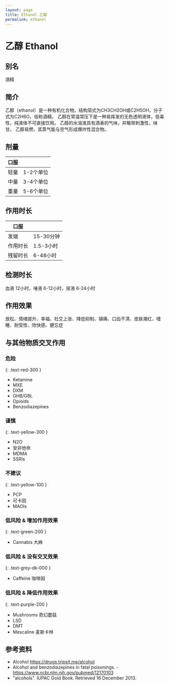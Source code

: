 ```yaml
---
layout: page
title: Ethanol 乙醇
permalink: ethanol
---
```


# 乙醇 Ethanol

## 别名
酒精

## 简介
乙醇（ethanol）是一种有机化合物，结构简式为CH3CH2OH或C2H5OH，分子式为C2H6O，俗称酒精。 乙醇在常温常压下是一种易挥发的无色透明液体，低毒性，纯液体不可直接饮用。 乙醇的水溶液具有酒香的气味，并略带刺激性，味甘。 乙醇易燃，其蒸气能与空气形成爆炸性混合物。

## 剂量

| 口服           |               |   
| ------------- | ------------- |
| 轻量  | 1-2个单位 |
| 中量  | 3-4个单位 |  
| 重量  | 5-6个单位 |

## 作用时长

| 口服           |               |   
| ------------- | ------------- |
| 发端  | 15-30分钟 |
| 作用时长  | 1.5-3小时|  
| 残留时长 | 6-48小时 |

## 检测时长
血液 12小时，唾液 6-12小时，尿液 6-24小时

## 作用效果
放松、情绪提升、幸福、社交上涨、降低抑制、镇痛、口齿不清、皮肤潮红、嗜睡、耐受性、欣快感、健忘症

## 与其他物质交叉作用
### 危险
{: .text-red-300 }
* Ketamine
* MXE
* DXM
* GHB/GBL
* Opioids
* Benzodiazepines

### 谨慎
{: .text-yellow-300 }
* N2O
* 安非他命
* MDMA
* SSRIs

### 不建议
{: .text-yellow-100 }
* PCP
* 可卡因
* MAOIs

### 低风险 & 增加作用效果
{: .text-green-200 }
* Cannabis 大麻

### 低风险 & 没有交叉效果
{: .text-grey-dk-000 }
* Caffeine 咖啡因

### 低风险 & 降低作用效果
{: .text-purple-200 }
* Mushrooms 奇幻蘑菇
* LSD
* DMT
* Mescaline 麦斯卡林

## 参考资料
* Alcohol https://drugs.tripsit.me/alcohol
* Alcohol and benzodiazepines in fatal poisonings. - https://www.ncbi.nlm.nih.gov/pubmed/12170103
* "alcohols". IUPAC Gold Book. Retrieved 16 December 2013.
